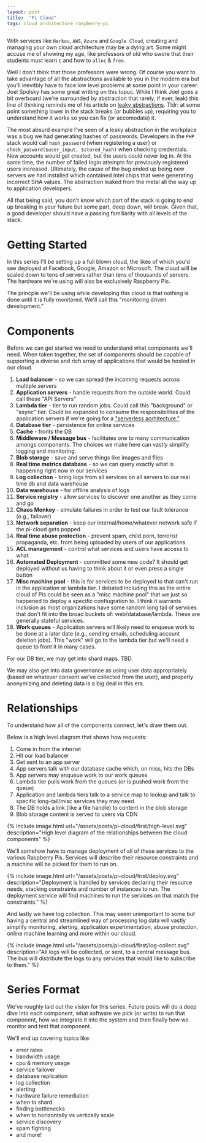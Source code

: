 ```yaml
---
layout: post
title:  "Pi Cloud"
tags: cloud architecture raspberry-pi
---
```

With services like `Herkou`, `AWS`, `Azure` and `Google Cloud`, creating and managing your own cloud architecture may be a dying art. Some might accuse me of showing my age, like professors of old who swore that their students must learn `C` and how to `alloc` & `free`.

Well I don't think that those professors were wrong. Of course you want to take advantage of all the abstractions available to you in the modern era but you'll inevitbly have to face low level problems at some point in your career. Joel Spolsky has some great writing on this topuc. While I think Joel goes a bit overboard (we're surrounded by abstraction that rarely, if ever, leak) this line of thinking reminds me of his article on [leaky abstractions](https://www.joelonsoftware.com/2002/11/11/the-law-of-leaky-abstractions/). Tldr: at some point something lower in the stack breaks (or bubbles up), requiring you to understand how it works so you can fix (or accomodate) it.

The most absurd example I've seen of a leaky abstraction in the workplace was a bug we had generating hashes of passwords. Developers in the `PHP` stack would call `hash_password` (when registering a user) or `check_pasword($user_input, $stored_hash)` when checking credentials. New accounts would get created, but the users could never log in. At the same time, the number of failed login attempts for previously registered users increased. Ultimately, the cause of the bug ended up being new servers we had installed which contained Intel chips that were generating incorrect SHA values. The abstraction leaked from the metal all the way up to application developers.

All that being said, you don't know which part of the stack is going to end up breaking in your future but some part, deep down, will break. Given that, a good developer should have a passing familiarity with all levels of the stack.

# Getting Started

In this series I'll be setting up a full blown cloud, the likes of which you'd see deployed at Facebook, Google, Amazon or Microsoft. The cloud will be scaled down to tens of servers rather than tens of thousands of servers. The hardware we're using will also be exclusively Raspberry Pis.

The princple we'll be using while developing this cloud is that nothing is done until it is fully monitored. We'll call this "monitoring driven development."

# Components

Before we can get started we need to understand what components we'll need. When taken together, the set of components should be capable of supporting a diverse and rich array of applications that would be hosted in our cloud.

1. **Load balancer** - so we can spread the incoming requests across multiple servers
2. **Application servers** - handle requests from the outside world. Could call these "API Servers"
3. **Lambda tier** - tier to run random jobs. Could call this "background" or "async" tier. Could be expanded to consume the responsibilities of the application servers if we're going for a ["serverless acrhitecture."](https://martinfowler.com/articles/serverless.html)
4. **Database tier** - persistence for online services
5. **Cache** - fronts the DB
6. **Middleware / Message bus** - facilitates one to many communication amongs components. The choices we make here can vastly simplify logging and monitoring.
7. **Blob storage** - save and serve things like images and files
8. **Real time metrics database** - so we can query exactly what is happening right now in our services
9. **Log collection** - bring logs from all services on all servers to our real time db and data warehouse
10. **Data warehouse** - for offline analysis of logs
11. **Service registry** - allow services to discover one another as they come and go
12. **Chaos Monkey** - simulate failures in order to test our fault tolerance (e.g., failover)
13. **Network separation** - keep our internal/home/whatever network safe if the pi-cloud gets popped
14. **Real time abuse protection** - prevent spam, child porn, terrorist propaganda, etc. from being uploaded by users of our applications
15. **ACL management** - control what services and users have access to what
16. **Automated Deployment** - committed some new code? It should get deployed without us having to think about it or even press a single button
17. **Misc machine pool** - this is for services to be deployed to that can't run in the application or lambda tier. I debated including this as the entire cloud of Pis could be seen as a "misc machine pool" that we just so happened to deploy a specific confiugration to. I think it warrants inclusion as most organizations have some random long tail of services that don't fit into the broad buckets of: web/database/lambda. These are generally stateful services.
18. **Work queues** - Application servers will likely need to enqueue work to be done at a later date (e.g., sending emails, scheduling account deletion jobs). This "work" will go to the lambda tier but we'll need a queue to front it in many cases.

For our DB tier, we may get into shard maps. TBD.

We may also get into data governance as using user data appropriately (based on whatever consent we've collected from the user), and properly anonymizing and deleting data is a big deal in this era.

# Relationships

To understand how all of the components connect, let's draw them out.

Below is a high level diagram that shows how requests:
1. Come in from the internet
2. Hit our load balancer
3. Get sent to an app server
4. App servers talk with our database cache which, on miss, hits the DBs
5. App servers may enqueue work to our work queues
6. Lambda tier pulls work from the queues (or is pushed work from the queue)
7. Application and lambda tiers talk to a service map to lookup and talk to specific long-tail/misc services they may need
8. The DB holds a link (like a file handle) to content in the blob storage
9. Blob storage content is served to users via CDN

{% include image.html url="/assets/posts/pi-cloud/first/high-level.svg" description="High level diagram of the relationships between the cloud components" %}

We'll somehow have to manage deployment of all of these services to the various Raspberry Pis. Services will describe their resource constraints and a machine will be picked for them to run on.

{% include image.html url="/assets/posts/pi-cloud/first/deploy.svg" description="Deployment is handled by services declaring their resource needs, stacking constraints and number of instances to run. The deployment service will find machines to run the services on that match the constraints." %}

And lastly we have log collection. This may seem unimportant to some but having a central and streamlined way of processing log data will vastly simplify monitoring, alerting, application experimentation, abuse protection, online machine learning and more within our cloud.

{% include image.html url="/assets/posts/pi-cloud/first/log-collect.svg" description="All logs will be collected, or sent, to a central message bus. The bus will distribute the logs to any services that would like to subscribe to them." %}

# Series Format

We've roughly laid out the vision for this series. Future posts will do a deep dive into each component, what software we pick (or write) to run that component, how we integrate it into the system and then finally how we monitor and test that component.

We'll end up covering topics like:
* error rates
* bandwidth usage
* cpu & memory usage
* service failover
* database replication
* log collection
* alerting
* hardware failure remediation
* when to shard
* finding bottlenecks
* when to horizontally vs vertically scale
* service discovery
* spam fighting
* and more!
